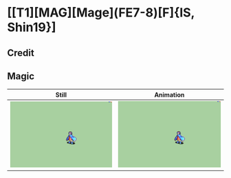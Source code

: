 # [\[T1\]\[MAG\]\[Mage\]\(FE7-8\)\[F\]{IS, Shin19}]

## Credit


	
## Magic

| Still | Animation |
| :---: | :-------: |
| ![Magic still](./Magic_000.png) | ![Magic animation](./Magic.gif) |
